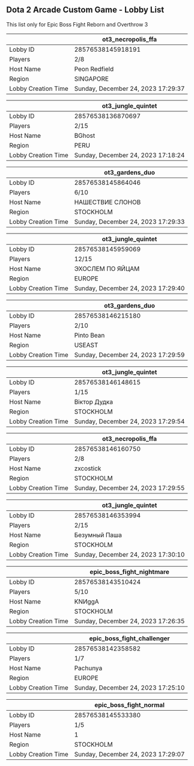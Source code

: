 ## Dota 2 Arcade Custom Game - Lobby List

This list only for Epic Boss Fight Reborn and Overthrow 3

|  | ot3_necropolis_ffa |
| ------ | ------ |
| Lobby ID | 28576538145918191 |
| Players | 2/8 |
| Host Name | Peon Redfield |
| Region | SINGAPORE |
| Lobby Creation Time | Sunday, December 24, 2023 17:29:37 |


|  | ot3_jungle_quintet |
| ------ | ------ |
| Lobby ID | 28576538136870697 |
| Players | 2/15 |
| Host Name | BGhost |
| Region | PERU |
| Lobby Creation Time | Sunday, December 24, 2023 17:18:24 |


|  | ot3_gardens_duo |
| ------ | ------ |
| Lobby ID | 28576538145864046 |
| Players | 6/10 |
| Host Name | НАШЕСТВИЕ СЛОНОВ |
| Region | STOCKHOLM |
| Lobby Creation Time | Sunday, December 24, 2023 17:29:33 |


|  | ot3_jungle_quintet |
| ------ | ------ |
| Lobby ID | 28576538145959069 |
| Players | 12/15 |
| Host Name | ЭХОСЛЕМ ПО ЯЙЦАМ |
| Region | EUROPE |
| Lobby Creation Time | Sunday, December 24, 2023 17:29:40 |


|  | ot3_gardens_duo |
| ------ | ------ |
| Lobby ID | 28576538146215180 |
| Players | 2/10 |
| Host Name | Pinto Bean |
| Region | USEAST |
| Lobby Creation Time | Sunday, December 24, 2023 17:29:59 |


|  | ot3_jungle_quintet |
| ------ | ------ |
| Lobby ID | 28576538146148615 |
| Players | 1/15 |
| Host Name | Вiктор Дудка |
| Region | STOCKHOLM |
| Lobby Creation Time | Sunday, December 24, 2023 17:29:54 |


|  | ot3_necropolis_ffa |
| ------ | ------ |
| Lobby ID | 28576538146160750 |
| Players | 2/8 |
| Host Name | zxcostick |
| Region | STOCKHOLM |
| Lobby Creation Time | Sunday, December 24, 2023 17:29:55 |


|  | ot3_jungle_quintet |
| ------ | ------ |
| Lobby ID | 28576538146353994 |
| Players | 2/15 |
| Host Name | Безумный Паша |
| Region | STOCKHOLM |
| Lobby Creation Time | Sunday, December 24, 2023 17:30:10 |


|  | epic_boss_fight_nightmare |
| ------ | ------ |
| Lobby ID | 28576538143510424 |
| Players | 5/10 |
| Host Name | KNИggA |
| Region | STOCKHOLM |
| Lobby Creation Time | Sunday, December 24, 2023 17:26:35 |


|  | epic_boss_fight_challenger |
| ------ | ------ |
| Lobby ID | 28576538142358582 |
| Players | 1/7 |
| Host Name | Pachunya |
| Region | EUROPE |
| Lobby Creation Time | Sunday, December 24, 2023 17:25:10 |


|  | epic_boss_fight_normal |
| ------ | ------ |
| Lobby ID | 28576538145533380 |
| Players | 1/5 |
| Host Name | 1 |
| Region | STOCKHOLM |
| Lobby Creation Time | Sunday, December 24, 2023 17:29:07 |


